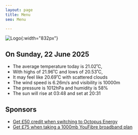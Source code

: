```yaml
---
layout: page
title: Menu
seo: Menu

---
```


![Logo](/images/logo.jpg){:width="832px"}

<!-- weather_marker starts -->
## On Sunday, 22 June 2025

- The average temperature today is 21.02˚C,
- With highs of 21.96˚C and lows of 20.53˚C,
- It may feel like 20.69˚C with scattered clouds
- The wind speed is 6.26m/s and visibility is 10000m
- The pressure is 1012hPa and humidity is 58%
- The sun will rise at 03:48 and set at 20:31

<!-- weather_marker ends -->

## Sponsors

- [Get £50 credit when switching to Octopus Energy](https://bit.ly/3oD1nnS)
- [Get £75 when taking a 1000mb YouFibre broadband plan](https://aklam.io/91zWhU?)
